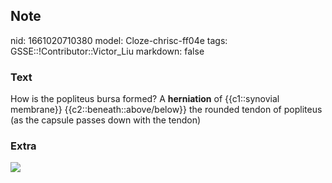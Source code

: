 ## Note
nid: 1661020710380
model: Cloze-chrisc-ff04e
tags: GSSE::!Contributor::Victor_Liu
markdown: false

### Text
How is the popliteus bursa formed? A <b>herniation</b> of
{{c1::synovial membrane}} {{c2::beneath::above/below}} the rounded
tendon of popliteus (as the capsule passes down with the tendon)

### Extra
<img src="paste-e54595f3d5b15d64da640581f1023cd18d2b1fa3.jpg">
